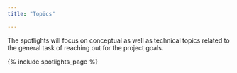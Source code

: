 ```yaml
---
title: "Topics"

---
```


The spotlights will focus on conceptual as well as technical topics related to the general task of reaching out for the project goals.

<!--more-->

{% include spotlights_page %}
